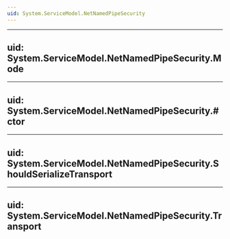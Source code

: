 ```yaml
---
uid: System.ServiceModel.NetNamedPipeSecurity
---
```


---
uid: System.ServiceModel.NetNamedPipeSecurity.Mode
---

---
uid: System.ServiceModel.NetNamedPipeSecurity.#ctor
---

---
uid: System.ServiceModel.NetNamedPipeSecurity.ShouldSerializeTransport
---

---
uid: System.ServiceModel.NetNamedPipeSecurity.Transport
---
